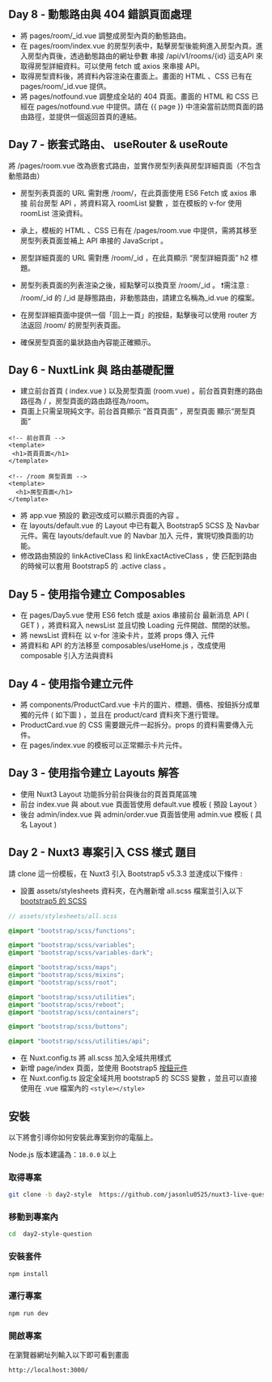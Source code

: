 ## Day 8 - 動態路由與 404 錯誤頁面處理
- 將 pages/room/_id.vue 調整成房型內頁的動態路由。
- 在 pages/room/index.vue 的房型列表中，點擊房型後能夠進入房型內頁。進入房型內頁後，透過動態路由的網址參數 串接 /api/v1/rooms/{id} 這支API 來取得房型詳細資料。可以使用 fetch 或 axios 來串接 API。
- 取得房型資料後，將資料內容渲染在畫面上。畫面的 HTML 、CSS 已有在 pages/room/_id.vue 提供。
- 將 pages/notfound.vue 調整成全站的 404 頁面。畫面的 HTML 和 CSS 已經在 pages/notfound.vue 中提供。請在 {{ page }} 中渲染當前訪問頁面的路由路徑，並提供一個返回首頁的連結。

## Day 7 - 嵌套式路由、 useRouter & useRoute
將 /pages/room.vue 改為嵌套式路由，並實作房型列表與房型詳細頁面（不包含動態路由）

- 房型列表頁面的 URL 需對應 /room/，在此頁面使用 ES6 Fetch 或 axios 串接 前台房型 API ，將資料寫入 roomList 變數 ，並在模板的 v-for 使用 roomList 渲染資料。
- 承上，模板的 HTML 、CSS 已有在 /pages/room.vue 中提供，需將其移至房型列表頁面並補上 API 串接的 JavaScript 。
- 房型詳細頁面的 URL 需對應 /room/_id ，在此頁顯示 “房型詳細頁面” h2 標題。
- 房型列表頁面的列表渲染之後，經點擊可以換頁至 /room/_id 。
❗需注意 : /room/_id 的 /_id 是靜態路由，非動態路由，請建立名稱為_id.vue 的檔案。

- 在房型詳細頁面中提供一個「回上一頁」的按鈕，點擊後可以使用 router 方法返回 /room/ 的房型列表頁面。
- 確保房型頁面的巢狀路由內容能正確顯示。

## Day 6 - NuxtLink 與 路由基礎配置
- 建立前台首頁 ( index.vue ) 以及房型頁面 (room.vue) 。前台首頁對應的路由路徑為 / ，房型頁面的路由路徑為/room。
- 頁面上只需呈現純文字。前台首頁顯示 “首頁頁面” ，房型頁面 顯示“房型頁面”
```
<!-- 前台首頁 -->
<template>
 <h1>首頁頁面</h1>
</template>

<!-- /room 房型頁面 -->
<template>
  <h1>房型頁面</h1>
</template>
```
- 將 app.vue 預設的 <NuxtWelcome /> 歡迎改成可以顯示頁面的內容 。
- 在 layouts/default.vue 的 Layout 中已有載入 Bootstrap5 SCSS 及 Navbar 元件。需在 layouts/default.vue 的 Navbar 加入 <NuxtLink> 元件，實現切換頁面的功能。
- 修改路由預設的 linkActiveClass 和 linkExactActiveClass ，使 <NuxtLink> 匹配到路由的時候可以套用 Bootstrap5 的 .active class 。

## Day 5 - 使用指令建立 Composables
- 在 pages/Day5.vue 使用 ES6 fetch 或是 axios 串接前台 最新消息 API ( GET ) ，將資料寫入 newsList 並且切換 Loading 元件開啟、關閉的狀態。
- 將 newsList 資料在 <NewsCard /> 以 v-for 渲染卡片，並將 props 傳入<NewsCard /> 元件
- 將資料和 API 的方法移至 composables/useHome.js ，改成使用 composable 引入方法與資料

## Day 4 - 使用指令建立元件
- 將 components/ProductCard.vue  卡片的圖片、標題、價格、按鈕拆分成單獨的元件 ( 如下圖 ) ，並且在 product/card 資料夾下進行管理。
- ProductCard.vue 的 CSS 需要跟元件一起拆分。props 的資料需要傳入元件。
- 在 pages/index.vue 的模板可以正常顯示卡片元件。

## Day 3 - 使用指令建立 Layouts 解答
- 使用 Nuxt3 Layout 功能拆分前台與後台的頁首頁尾區塊
- 前台 index.vue 與 about.vue 頁面皆使用 default.vue 模板 ( 預設 Layout ）
- 後台 admin/index.vue 與 admin/order.vue 頁面皆使用 admin.vue 模板 ( 具名 Layout )

## Day 2 - Nuxt3 專案引入 CSS 樣式 題目
請 clone 這一份模板，在 Nuxt3 引入 Bootstrap5  v5.3.3 並達成以下條件 :
- 設置  assets/stylesheets   資料夾，在內層新增 all.scss 檔案並引入以下 [bootstrap5 的 SCSS](https://getbootstrap.com/docs/5.3/customize/sass/#importing)

```scss
// assets/stylesheets/all.scss

@import "bootstrap/scss/functions";

@import "bootstrap/scss/variables";
@import "bootstrap/scss/variables-dark";

@import "bootstrap/scss/maps";
@import "bootstrap/scss/mixins";
@import "bootstrap/scss/root";

@import "bootstrap/scss/utilities";
@import "bootstrap/scss/reboot";
@import "bootstrap/scss/containers";

@import "bootstrap/scss/buttons";

@import "bootstrap/scss/utilities/api";

```

- 在 Nuxt.config.ts 將  all.scss 加入全域共用樣式
- 新增 page/index 頁面，並使用 Bootstrap5  [按鈕元件](https://getbootstrap.com/docs/5.3/components/buttons/#variants)
- 在 Nuxt.config.ts 設定全域共用 bootstrap5  的 SCSS 變數 ，並且可以直接使用在 .vue 檔案內的 `<style></style>`

## 安裝

以下將會引導你如何安裝此專案到你的電腦上。

Node.js 版本建議為：`18.0.0` 以上

### 取得專案

```bash
git clone -b day2-style  https://github.com/jasonlu0525/nuxt3-live-question.git day2-style-question
```

### 移動到專案內

```bash
cd  day2-style-question 
```

### 安裝套件

```bash
npm install
```

### 運行專案

```bash
npm run dev
```

### 開啟專案

在瀏覽器網址列輸入以下即可看到畫面

```bash
http://localhost:3000/
```